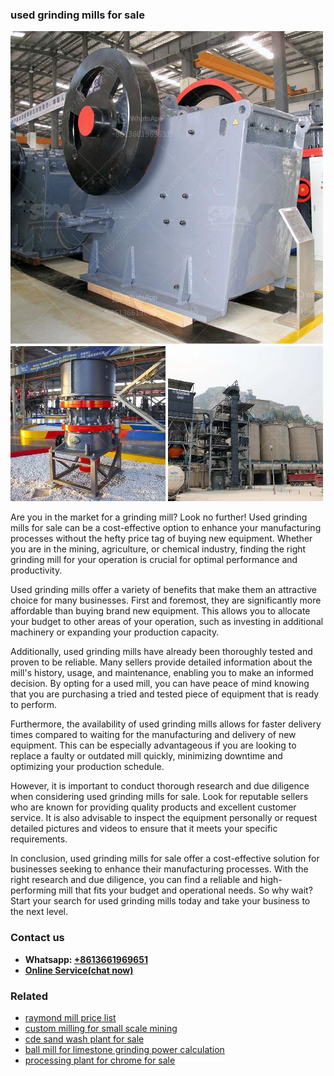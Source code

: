 <h3>used grinding mills for sale</h3><img src='1708309018.jpg' alt=''><p>Are you in the market for a grinding mill? Look no further! Used grinding mills for sale can be a cost-effective option to enhance your manufacturing processes without the hefty price tag of buying new equipment. Whether you are in the mining, agriculture, or chemical industry, finding the right grinding mill for your operation is crucial for optimal performance and productivity.</p><p>Used grinding mills offer a variety of benefits that make them an attractive choice for many businesses. First and foremost, they are significantly more affordable than buying brand new equipment. This allows you to allocate your budget to other areas of your operation, such as investing in additional machinery or expanding your production capacity.</p><p>Additionally, used grinding mills have already been thoroughly tested and proven to be reliable. Many sellers provide detailed information about the mill's history, usage, and maintenance, enabling you to make an informed decision. By opting for a used mill, you can have peace of mind knowing that you are purchasing a tried and tested piece of equipment that is ready to perform.</p><p>Furthermore, the availability of used grinding mills allows for faster delivery times compared to waiting for the manufacturing and delivery of new equipment. This can be especially advantageous if you are looking to replace a faulty or outdated mill quickly, minimizing downtime and optimizing your production schedule.</p><p>However, it is important to conduct thorough research and due diligence when considering used grinding mills for sale. Look for reputable sellers who are known for providing quality products and excellent customer service. It is also advisable to inspect the equipment personally or request detailed pictures and videos to ensure that it meets your specific requirements.</p><p>In conclusion, used grinding mills for sale offer a cost-effective solution for businesses seeking to enhance their manufacturing processes. With the right research and due diligence, you can find a reliable and high-performing mill that fits your budget and operational needs. So why wait? Start your search for used grinding mills today and take your business to the next level.</p><h3>Contact us</h3><ul><li><strong>Whatsapp:&nbsp;<a href="https://wa.me/8613661969651">+8613661969651</a></strong></li><li><a href="https://swt.shibang-china.com/?git&amp;zhl&amp;used grinding mills for sale"><strong>Online Service(chat now)</strong></a></li></ul><h3>Related</h3><ul><li><a href='raymond mill price list.md'>raymond mill price list</a></li><li><a href='custom milling for small scale mining.md'>custom milling for small scale mining</a></li><li><a href='cde sand wash plant for sale.md'>cde sand wash plant for sale</a></li><li><a href='ball mill for limestone grinding power calculation.md'>ball mill for limestone grinding power calculation</a></li><li><a href='processing plant for chrome for sale.md'>processing plant for chrome for sale</a></li></ul>